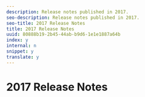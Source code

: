 ```yaml
---
description: Release notes published in 2017.
seo-description: Release notes published in 2017.
seo-title: 2017 Release Notes
title: 2017 Release Notes
uuid: 80888b19-2b45-44ab-b9d6-1e1e1887a64b
index: y
internal: n
snippet: y
translate: y
---
```


# 2017 Release Notes


